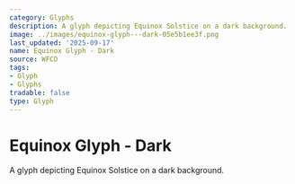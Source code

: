 ```yaml
---
category: Glyphs
description: A glyph depicting Equinox Solstice on a dark background.
image: ../images/equinox-glyph---dark-05e5b1ee3f.png
last_updated: '2025-09-17'
name: Equinox Glyph - Dark
source: WFCD
tags:
- Glyph
- Glyphs
tradable: false
type: Glyph
---
```


# Equinox Glyph - Dark

A glyph depicting Equinox Solstice on a dark background.

